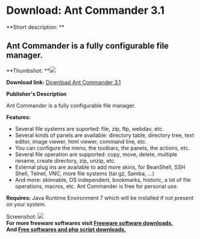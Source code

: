 # Download: Ant Commander 3.1

**Short description: **

## Ant Commander is a fully configurable file manager.

  
**Thumbshot: **![](http://www.freewarefiles.com/screenshot/antcommander_md.jpg)   
  
**Download link:** [Download Ant Commander 3.1](http://freesoftwares.boysofts.com/Ant-Commander_program_26911.html)  
  

**Publisher's Description**  
  

Ant Commander is a fully configurable file manager.

**Features:**

  * Several file systems are suported: file, zip, ftp, webdav, etc. 
  * Several kinds of panels are available: directory table, directory tree, text editor, image viewer, html viewer, command line, etc. 
  * You can configure the menu, the toolbars, the panels, the actions, etc. 
  * Several file operation are supported: copy, move, delete, multiple rename, create directory, zip, unzip, etc. 
  * External plug ins are available to add more skins, for BeanShell, SSH Shell, Telnet, VNC, more file systems (tar.gz, Samba, ...) 
  * And more: skinnable, OS independent, bookmarks, historic, a lot of file operations, macros, etc. 
Ant Commander is free for personal use.

**Requires:** Java Runtime Environment 7 which will be installed if not present on your system.

  
  
Screenshot: ![](http://www.freewarefiles.com/screenshot/antcommander.jpg)  
**For more freeware softwares visit [Freeware software downloads.](http://freesoftwares.boysofts.com/)**   
**And [Free softwares and php script downloads.](http://www.boysofts.com/)**

